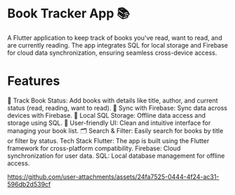 <h1>Book Tracker App 📚</h1>
A Flutter application to keep track of books you've read, want to read, and are currently reading. The app integrates SQL for local storage and Firebase for cloud data synchronization, ensuring seamless cross-device access.

<h1>Features</h1>
📌 Track Book Status: Add books with details like title, author, and current status (read, reading, want to read).
🔄 Sync with Firebase: Sync data across devices with Firebase.
📂 Local SQL Storage: Offline data access and storage using SQL.
🎨 User-friendly UI: Clean and intuitive interface for managing your book list.
🗂️ Search & Filter: Easily search for books by title or filter by status.
Tech Stack
Flutter: The app is built using the Flutter framework for cross-platform compatibility.
Firebase: Cloud synchronization for user data.
SQL: Local database management for offline access.


https://github.com/user-attachments/assets/24fa7525-0444-4f24-ac31-596db2d539cf

